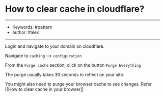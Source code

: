 # How to clear cache in cloudflare?
---
- Keywords: #pattern
- author: #alex
--- 
Login and navigate to your domain on cloudflare.

Navigate to `caching` --> `configuration`

From the `Purge cache` section, click on the button `Purge Everything`

The purge usually takes 30 seconds to reflect on your site.

You might also need to purge your browser cache to see changes. Refer  [[How to clear cache in your browser]] 